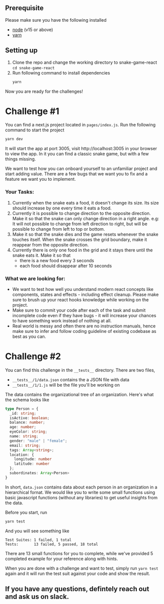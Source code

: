 ## Prerequisite
Please make sure you have the following installed
- [node](https://nodejs.org/en/download/current/)  (v15 or above)
- [yarn](https://yarnpkg.com/)


## Setting up
1. Clone the repo and change the working directory to snake-game-react `cd snake-game-react`
2. Run following command to install dependencies
    ```bash
    yarn
    ```
Now you are ready for the challenges!

# Challenge #1

You can find a next.js project located in `pages/index.js`. Run the following command to start the project
```bash
yarn dev
```
It will start the app at port 3005, visit http://localhost:3005 in your browser to view the app. In it you can find a classic snake game, but with a few things missing.

We want to test how you can onboard yourself to an unfamiliar project and start adding value. There are a few bugs that we want you to fix and a feature we want you to implement.


### Your Tasks:
1. Currently when the snake eats a food, it doesn't change its size. Its size should increase by one every time it eats a food.
2. Currently it is possible to change direction to the opposite direction. Make it so that the snake can only change direction in a right angle. e.g: It will not possible to change from left direction to right, but will be possible to change from left to top or bottom.
3. Make it so that the snake dies and the game resets whenever the snake touches itself.
When the snake crosses the grid boundary, make it reappear from the opposite direction.
4. Currently there is only one food in the grid and it stays there until the snake eats it. Make it so that
    - there is a new food every 3 seconds
    - each food should disappear after 10 seconds


### What we are looking for:
- We want to test how well you understand modern react concepts like components, states and effects - including effect cleanup. Please make sure to brush up your react hooks knowledge while working on the project.
- Make sure to commit your code after each of the task and submit incomplete code even if they have bugs - it will increase your chances to have something work instead of nothing at all.
- Real world is messy and often there are no instruction manuals, hence make sure to infer and follow coding guideline of existing codebase as best as you can.


# Challenge #2
You can find this challenge in the `__tests__` directory. There are two files,
- `__tests__/1/data.json` contains the a JSON file with data
- `__tests__/1/1.js` will be the file you'll be working on

The data contains the organizational tree of an organization. Here's what the schema looks like
```ts
type Person = {
  _id: string;
  isActive: boolean;
  balance: number;
  age: number;
  eyeColor: string;
  name: string;
  gender: "male" | "female";
  email: string;
  tags: Array<string>;
  location: {
    longitude: number
    latitude: number
  };
  subordinates: Array<Person>
}
```

In short, `data.json` contains data about each person in an organization in a hierarchical fornat. We would like you to write some small functions using basic javascript functions (without any libraries) to get useful insights from the data.

Before you start, run
```bash
yarn test
```
And you will see something like
```
Test Suites: 1 failed, 1 total
Tests:       13 failed, 5 passed, 18 total
```

There are 13 small functions for you to complete, while we've provided 5 completed example for your reference along with hints.

When you are done with a challenge and want to test, simply run `yarn test` again and it will run the test suit against your code and show the result.


## If you have any questions, defintely reach out and ask us on slack.
